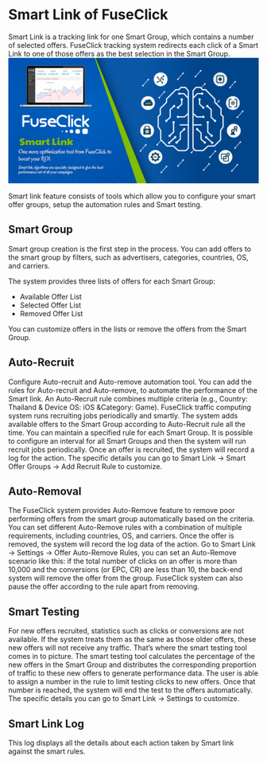 # Smart Link of FuseClick

Smart Link is a tracking link for one Smart Group, which contains a number of selected offers. 
FuseClick tracking system redirects each click of a Smart Link to one of those offers as the best selection in the Smart Group. 
![SmartLink](../image/SmartLink.jpg)

Smart link feature consists of tools which allow you to configure your smart offer groups, setup the automation rules and Smart testing.

## Smart Group

Smart group creation is the first step in the process. 
You can add offers to the smart group by filters, such as advertisers, categories, countries, OS, and carriers.

The system provides three lists of offers for each Smart Group: 
* Available Offer List
* Selected Offer List 
* Removed Offer List 

You can customize offers in the lists or remove the offers from the Smart Group.

## Auto-Recruit
Configure Auto-recruit and Auto-remove automation tool.
You can add the rules for Auto-recruit and Auto-remove, to automate the performance of the Smart link.
An Auto-Recruit rule combines multiple criteria (e.g., Country: Thailand & Device OS: iOS &Category: Game). 
FuseClick traffic computing system runs recruiting jobs periodically and smartly. 
The system adds available offers to the Smart Group according to Auto-Recruit rule all the time.
You can maintain a specified rule for each Smart Group. 
It is possible to configure an interval for all Smart Groups and then the system will run recruit jobs periodically. 
Once an offer is recruited, the system will record a log for the action. 
The specific details you can go to Smart Link -> Smart Offer Groups -> Add Recruit Rule to customize.

## Auto-Removal
The FuseClick system provides Auto-Remove feature to remove poor performing offers from the smart group automatically based on the criteria. 
You can set different Auto-Remove rules with a combination of multiple requirements, including countries, OS, and carriers. 
Once the offer is removed, the system will record the log data of the action. 
Go to Smart Link -> Settings -> Offer Auto-Remove Rules, you can set an Auto-Remove scenario like this: 
if the total number of clicks on an offer is more than 10,000 and the conversions (or EPC, CR) are less than 10, the back-end system will remove the offer from the group. 
FuseClick system can also pause the offer according to the rule apart from removing.

## Smart Testing
For new offers recruited, statistics such as clicks or conversions are not available. 
If the system treats them as the same as those older offers, these new offers will not receive any traffic. That’s where the smart testing tool comes in to picture. 
The smart testing tool calculates the percentage of the new offers in the Smart Group and distributes the corresponding proportion of traffic to these new offers to generate performance data. 
The user is able to assign a number in the rule to limit testing clicks to new offers. Once that number is reached, the system will end the test to the offers automatically. 
The specific details you can go to Smart Link -> Settings to customize.

## Smart Link Log
This log displays all the details about each action taken by Smart link against the smart rules.
